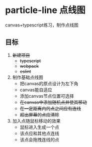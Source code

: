 # particle-line 点线图
canvas+typescript练习，制作点线图

## 目标
1. ~~新建项目~~
   - ~~typescript~~
   - ~~webpack~~
   - ~~eslint~~
2. 制作基础点线图
   - 把canvas的原点设计为左下角
   - canvas能自适应
   - 添加canvas节点位置可选择
   - ~~在canvas中添加随机点并使其移动~~
   - ~~在一定距离内的点之间应有连线~~
   - ~~超出屏幕的点应清除~~
3. 加入点随鼠标移动的效果
   - 鼠标进入生成一个点
   - 该点应和其他点连线
   - 该点会拖拽连线的点
